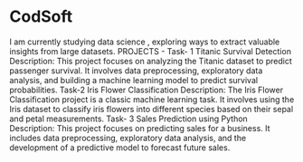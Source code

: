 # CodSoft
I am currently studying data science , exploring ways to extract valuable insights from large datasets.
PROJECTS -
Task- 1 Titanic Survival Detection Description: This project focuses on analyzing the Titanic dataset to predict passenger survival. It involves data preprocessing, exploratory data analysis, and building a machine learning model to predict survival probabilities.
Task-2 Iris Flower Classification Description: The Iris Flower Classification project is a classic machine learning task. It involves using the Iris dataset to classify iris flowers into different species based on their sepal and petal measurements.
Task- 3 Sales Prediction using Python Description: This project focuses on predicting sales for a business. It includes data preprocessing, exploratory data analysis, and the development of a predictive model to forecast future sales.
